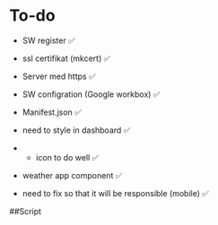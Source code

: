 # To-do

- SW register ✅
- ssl certifikat (mkcert) ✅
- Server med https ✅
- SW configration (Google workbox) ✅
- Manifest.json ✅

- need to style in dashboard ✅
- - icon to do well ✅
- weather app component ✅
- need to fix so that it will be responsible (mobile) ✅

##Script
